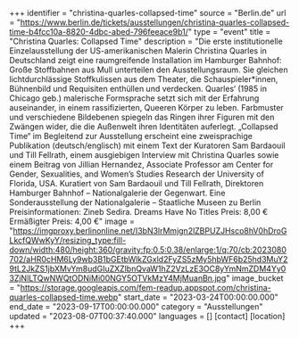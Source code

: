 +++
identifier = "christina-quarles-collapsed-time"
source = "Berlin.de"
url = "https://www.berlin.de/tickets/ausstellungen/christina-quarles-collapsed-time-b4fcc10a-8820-4dbc-abed-796feeace9b1/"
type = "event"
title = "Christina Quarles: Collapsed Time"
description = "Die erste institutionelle Einzelausstellung der US-amerikanischen Malerin Christina Quarles in Deutschland zeigt eine raumgreifende Installation im Hamburger Bahnhof: Große Stoffbahnen aus Mull unterteilen den Ausstellungsraum.
Sie gleichen lichtdurchlässige Stoffkulissen aus dem Theater, die Schauspieler*innen, Bühnenbild und Requisiten enthüllen und verdecken. Quarles‘ (1985 in Chicago geb.) malerische Formsprache setzt sich mit der Erfahrung auseinander, in einem rassifizierten, Queeren Körper zu leben. Farbmuster und verschiedene Bildebenen spiegeln das Ringen ihrer Figuren mit den Zwängen wider, die die Außenwelt ihren Identitäten auferlegt.
„Collapsed Time“ im
Begleitend zur Ausstellung erscheint eine zweisprachige Publikation (deutsch/englisch) mit einem Text der Kuratoren Sam Bardaouil und Till Fellrath, einem ausgiebigen Interview mit Christina Quarles sowie einem Beitrag von Jillian Hernandez, Associate Professor am Center for Gender, Sexualities, and Women’s Studies Research der University of Florida, USA.
Kuratiert von Sam Bardaouil und Till Fellrath, Direktoren Hamburger Bahnhof – Nationalgalerie der Gegenwart.
Eine Sonderausstellung der Nationalgalerie – Staatliche Museen zu Berlin
Preisinformationen: Zineb Sedira. Dreams Have No Titles
Preis: 8,00 €
Ermäßigter Preis: 4,00 €"
image = "https://imgproxy.berlinonline.net/I3bN3lrMmjgn2lZBPUZJHsco8hV0hDroGLkcfQWwKyY/resizing_type:fill-down/width:480/height:360/gravity:fp:0.5:0.38/enlarge:1/q:70/cb:2023080702/aHR0cHM6Ly9wb3B1bGEtbWlkZGxld2FyZS5zMy5hbWF6b25hd3MuY29tL2JkZS1jbXMvYm8udGIuZXZlbnQvaW1hZ2VzLzE3OC8yYmNmZDM4Yy03ZjNlLTQwNWQtODNiMi00NGY5OTVkMzY4MjMuanBn.jpg"
image_bucket = "https://storage.googleapis.com/fem-readup.appspot.com/christina-quarles-collapsed-time.webp"
start_date = "2023-03-24T00:00:00.000"
end_date = "2023-09-17T00:00:00.000"
category = "Ausstellungen"
updated = "2023-08-07T00:37:40.000"
languages = []
[contact]
[location]
+++
